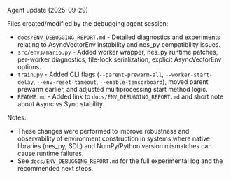 Agent update (2025-09-29)

Files created/modified by the debugging agent session:

- `docs/ENV_DEBUGGING_REPORT.md` - Detailed diagnostics and experiments relating to AsyncVectorEnv instability and nes_py compatibility issues.
- `src/envs/mario.py` - Added worker wrapper, nes_py runtime patches, per-worker diagnostics, file-lock serialization, explicit AsyncVectorEnv options.
- `train.py` - Added CLI flags (`--parent-prewarm-all`, `--worker-start-delay`, `--env-reset-timeout`, `--enable-tensorboard`), moved parent prewarm earlier, and adjusted multiprocessing start method logic.
- `README.md` - Added link to `docs/ENV_DEBUGGING_REPORT.md` and short note about Async vs Sync stability.

Notes:
- These changes were performed to improve robustness and observability of environment construction in systems where native libraries (nes_py, SDL) and NumPy/Python version mismatches can cause runtime failures.
- See `docs/ENV_DEBUGGING_REPORT.md` for the full experimental log and the recommended next steps.
